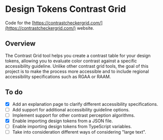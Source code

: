 # Design Tokens Contrast Grid

Code for the [https://contrastcheckergrid.com/](https://contrastcheckergrid.com/) website.

## Overview

The Contrast Grid tool helps you create a contrast table for your design tokens, allowing you to evaluate color contrast against a specific accessibility guideline. Unlike other contrast grid tools, the goal of this project is to make the process more accessible and to include regional accessibility specifications such as RGAA or RAAM.

## To do

- [x] Add an explanation page to clarify different accessibility specifications.
- [ ] Add support for additional accessibility guideline options.
- [ ] Implement support for other contrast perception algorithms.
- [x] Enable importing design tokens from a JSON file.
- [ ] Enable importing design tokens from TypeScript variables.
- [ ] Take into consideration different ways of considering "large text".

